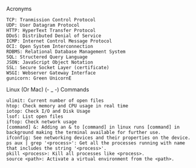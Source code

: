 Acronyms

	TCP: Tranmission Control Protocol
	UDP: User Datagram Protocol
	HTTP: HyperText Transfer Protocol
	DDoS: Distributed Denial of Service
	ICMP: Internet Control Message Protocol
	OCI: Open System Interconnection
	RDBMS: Relational Database Management System
	SQL: Structered Query Language
	JSON: JavaScript Object Notation
	SSL: Secure Socket Layer (certificate)
	WSGI: Webserver Gateway Interface
	gunicorn: Green UnicornE

Linux (Or Mac) (- _ -) Commands

	ulimit: Current number of open files
	htop: Check memory and CPU usage in real time
	iotop: Check I/O and Disk Usage 
	lsof: List open files
	iftop: Check network usage
	[command] &: Adding an & to [command] in linux runs [command] in background making the terminal available for further use.
	ifconfig: See networking devices and their properties on the device.
	ps aux | grep '<process>': Get all the processes running with name that includes the string '<process>'.
	pkill <process>: Kill all processes like <process>.
	source <path>: Activate a virtual environment from the <path>.